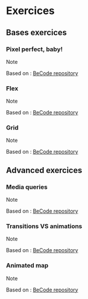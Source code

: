 # Exercices

## Bases exercices
### Pixel perfect, baby!
> [!NOTE]
> Based on : [BeCode repository](https://github.com/Junior-dev-Track/13-CSS-basics/blob/master/04.CSS-pixel-perfect-1.md)

### Flex
> [!NOTE]
> Based on : [BeCode repository](https://github.com/Junior-dev-Track/13-CSS-basics/blob/master/06.FLEX-exercise.md)

### Grid
> [!NOTE]
> Based on : [BeCode repository](https://github.com/Junior-dev-Track/13-CSS-basics/blob/master/07.GRID.md)

## Advanced exercices
### Media queries
> [!NOTE]
> Based on : [BeCode repository](https://github.com/Junior-dev-Track/14-CSS-Advanced-h/blob/master/08-MEDIA-QUERIES.md)
> 
### Transitions VS animations
> [!NOTE]
> Based on : [BeCode repository](https://github.com/Junior-dev-Track/14-CSS-Advanced-h/blob/master/exos-anim/drill.md)
> 
### Animated map
> [!NOTE]
> Based on : [BeCode repository](https://github.com/Junior-dev-Track/14-CSS-Advanced-h/blob/master/exos-anim/card.md)
